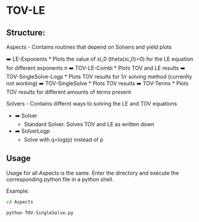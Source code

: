 # TOV-LE

## Structure:

Aspects - Contains routines that depend on Solvers and yield plots

:arrow_right: LE-Exponents
              * Plots the value of xi_0 (theta(xi_0)=0) for the LE equation for different exponents n
:arrow_right: TOV-LE-Combi
              * Plots TOV and LE results
:arrow_right: TOV-SingleSolve-Logp
              * Plots TOV results for 1/r solving method (currently not working)
:arrow_right: TOV-SingleSolve
              * Plots TOV results
:arrow_right: TOV-Terms
              * Plots TOV results for different amounts of terms present

Solvers - Contains differnt ways to solving the LE and TOV equations

* :arrow_right: Solver
  * Standard Solver. Solves TOV and LE as written down
* :arrow_right: SolverLogp
  * Solve with q=log(p) instead of p

## Usage

Usage for all Aspects is the same. Enter the directory and execute the corresponding python file in a python shell.

Example:

```bash
cd Aspects

python TOV-SingleSolve.py
```
